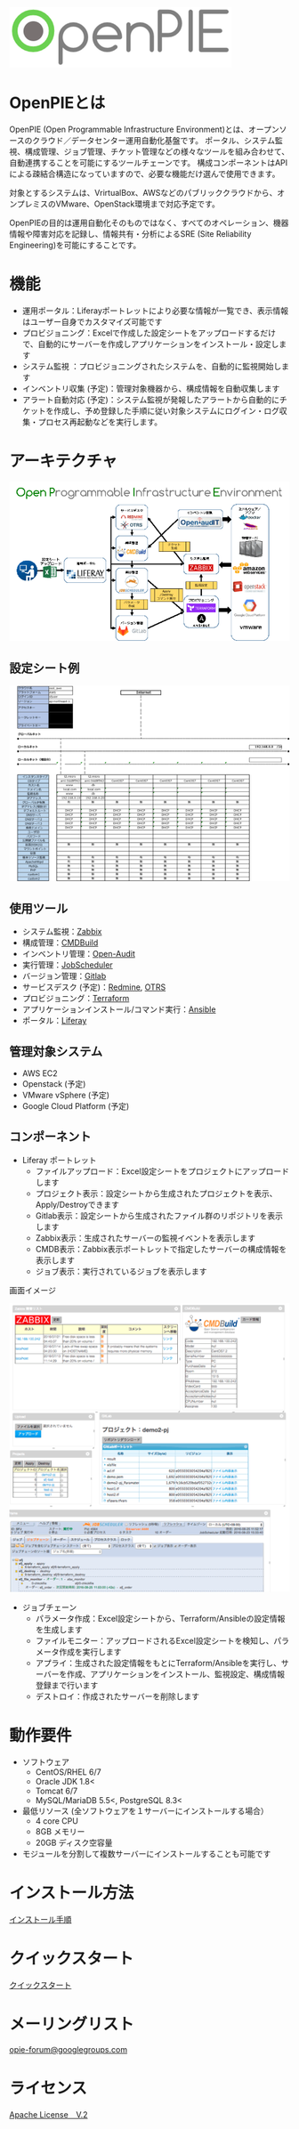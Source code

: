 
![logo](images/opie_logo.png?raw=true "opie_logo")
# OpenPIEとは 
OpenPIE (Open Programmable Infrastructure Environment)とは、オープンソースのクラウド／データセンター運用自動化基盤です。
ポータル、システム監視、構成管理、ジョブ管理、チケット管理などの様々なツールを組み合わせて、自動連携することを可能にするツールチェーンです。
構成コンポーネントはAPIによる疎結合構造になっていますので、必要な機能だけ選んで使用できます。

対象とするシステムは、VrirtualBox、AWSなどのパブリッククラウドから、オンプレミスのVMware、OpenStack環境まで対応予定です。

OpenPIEの目的は運用自動化そのものではなく、すべてのオペレーション、機器情報や障害対応を記録し、情報共有・分析によるSRE (Site Reliability Engineering)を可能にすることです。

# 機能
- 運用ポータル：Liferayポートレットにより必要な情報が一覧でき、表示情報はユーザー自身でカスタマイズ可能です
- プロビジョニング：Excelで作成した設定シートをアップロードするだけで、自動的にサーバーを作成しアプリケーションをインストール・設定します
- システム監視 ：プロビジョニングされたシステムを、自動的に監視開始します
- インベントリ収集 (予定)：管理対象機器から、構成情報を自動収集します
- アラート自動対応 (予定)：システム監視が発報したアラートから自動的にチケットを作成し、予め登録した手順に従い対象システムにログイン・ログ収集・プロセス再起動などを実行します。 

# アーキテクチャ

![概要図](images/opie_architecture.gif?raw=true "opie_architecture")

## 設定シート例

![](images/opie_excel.gif?raw=true "opie_excel")

## 使用ツール

- システム監視：[Zabbix](http://www.zabbix.com/jp/)
- 構成管理：[CMDBuild](http://www.cmdbuild.org/en)
- インベントリ管理：[Open-Audit](http://www.open-audit.org/)
- 実行管理：[JobScheduler](http://www.sos-berlin.com/jobscheduler)
- バージョン管理：[Gitlab](https://about.gitlab.com/)
- サービスデスク (予定)：[Redmine](http://redmine.jp/), [OTRS](https://www.otrs.com/)
- プロビジョニング：[Terraform](https://www.terraform.io/)
- アプリケーションインストール/コマンド実行：[Ansible](https://www.ansible.com/)
- ポータル：[Liferay](https://web.liferay.com/ja/community/welcome/dashboard)

## 管理対象システム

- AWS EC2
- Openstack (予定)
- VMware vSphere (予定)
- Google Cloud Platform (予定)

## コンポーネント

- Liferay ポートレット
   - ファイルアップロード：Excel設定シートをプロジェクトにアップロードします
   - プロジェクト表示：設定シートから生成されたプロジェクトを表示、Apply/Destroyできます
   - Gitlab表示：設定シートから生成されたファイル群のリポジトリを表示します
   - Zabbix表示：生成されたサーバーの監視イベントを表示します
   - CMDB表示：Zabbix表示ポートレットで指定したサーバーの構成情報を表示します
   - ジョブ表示：実行されているジョブを表示します

画面イメージ

![](images/opie_screenshot.gif?raw=true "opie_screenshot")

- ジョブチェーン
   - パラメータ作成：Excel設定シートから、Terraform/Ansibleの設定情報を生成します
   - ファイルモニター：アップロードされるExcel設定シートを検知し、パラメータ作成を実行します
   - アプライ：生成された設定情報をもとにTerraform/Ansibleを実行し、サーバーを作成、アプリケーションをインストール、監視設定、構成情報登録まで行います
   - デストロイ：作成されたサーバーを削除します

# 動作要件
- ソフトウェア
   - CentOS/RHEL 6/7
   - Oracle JDK 1.8<
   - Tomcat 6/7
   - MySQL/MariaDB 5.5<, PostgreSQL 8.3<
- 最低リソース (全ソフトウェアを１サーバーにインストールする場合）
   - 4 core CPU
   - 8GB メモリー
   - 20GB ディスク空容量
- モジュールを分割して複数サーバーにインストールすることも可能です

# インストール方法

[インストール手順](docs/install.md)

# クイックスタート

[クイックスタート](docs/quickstart.md)

# メーリングリスト

opie-forum@googlegroups.com

# ライセンス

[Apache License　V.2](http://www.apache.org/licenses/)

